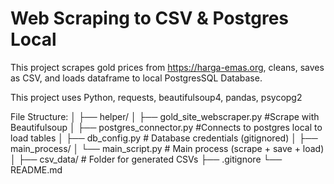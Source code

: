 # Web Scraping to CSV & Postgres Local

This project scrapes gold prices from https://harga-emas.org, cleans, saves as CSV, and loads dataframe to local PostgresSQL Database. 

This project uses Python, requests, beautifulsoup4, pandas, psycopg2

File Structure:
│
├── helper/
│ ├── gold_site_webscraper.py #Scrape with Beautifulsoup
│ ├── postgres_connector.py #Connects to postgres local to load tables
│ ├── db_config.py # Database credentials (gitignored)
│
├── main_process/
│ └── main_script.py # Main process (scrape + save + load)
│
├── csv_data/ # Folder for generated CSVs
├── .gitignore
└── README.md

